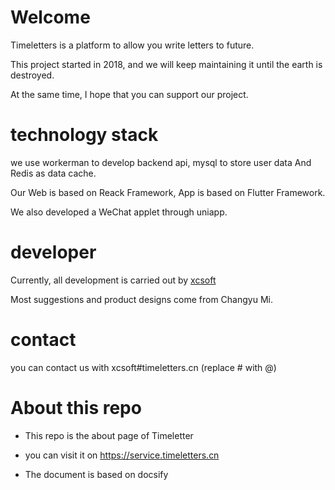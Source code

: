 # Welcome

Timeletters is a platform to allow you write letters to future. 

This project started in 2018, and we will keep maintaining it until the earth is destroyed.

At the same time, I hope that you can support our project.

# technology stack

we use workerman to develop backend api, mysql to store user data And Redis as data cache.

Our Web is based on Reack Framework, App is based on Flutter Framework.

We also developed a WeChat applet through uniapp.

# developer

Currently, all development is carried out by [xcsoft](https://github.com/soxft)

Most suggestions and product designs come from Changyu Mi.

# contact 

you can contact us with xcsoft#timeletters.cn (replace # with @)

# About this repo

 - This repo is the about page of Timeletter

 - you can visit it on https://service.timeletters.cn

 - The document is based on docsify
